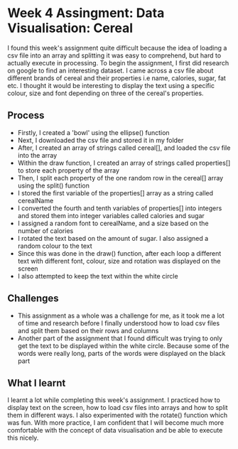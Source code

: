 # Week 4 Assingment: Data Visualisation: Cereal

I found this week's assignment quite difficult because the idea of loading a csv file into an array and splitting it was easy to comprehend, but hard to actually execute in processing. To begin the assignment, I first did research on google to find an interesting dataset. I came across a csv file about different brands of cereal and their properties i.e name, calories, sugar, fat etc. I thought it would be interesting to display the text using a specific colour, size and font depending on three of the cereal's properties.

## Process

- Firstly, I created a 'bowl' using the ellipse() function
- Next, I downloaded the csv file and stored it in my folder
- After, I created an array of strings called cereal[], and loaded the csv file into the array
- Within the draw function, I created an array of strings called properties[] to store each property of the array
- Then, I split each property of the one random row in the cereal[] array using the split() function
- I stored the first variable of the properties[] array as a string called cerealName
- I converted the fourth and tenth variables of properties[] into integers and stored them into integer variables called calories and sugar
- I assigned a random font to cerealName, and a size based on the number of calories
- I rotated the text based on the amount of sugar. I also assigned a random colour to the text
- Since this was done in the draw() function, after each loop a different text with different font, colour, size and rotation was displayed on the screen
- I also attempted to keep the text within the white circle

## Challenges

- This assignment as a whole was a challenge for me, as it took me a lot of time and research before I finally understood how to load csv files and split them based on their rows and columns
- Another part of the assignment that I found difficult was trying to only get the text to be displayed within the white circle. Because some of the words were really long, parts of the words were displayed on the black part

## What I learnt

I learnt a lot while completing this week's assignment. I practiced how to display text on the screen, how to load csv files into arrays and how to split them in different ways. I also experimented with the rotate() function which was fun. With more practice, I am confident that I will become much more comfortable with the concept of data visualisation and be able to execute this nicely. 
